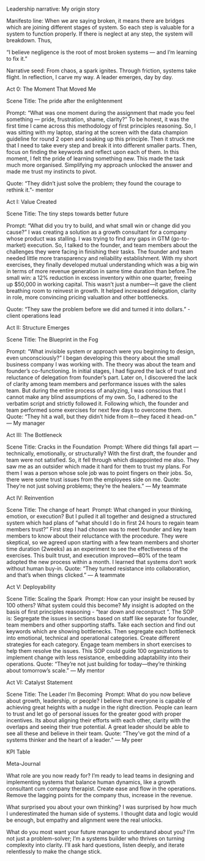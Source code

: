 Leadership narrative: My origin story

Manifesto line: When we are saying broken, it means there are bridges which are joining different stages of system. So each step is valuable for a system to function properly. If there is neglect at any step, the system will breakdown. Thus,

“I believe negligence is the root of most broken systems — and I’m learning to fix it.”

Narrative seed:
From chaos, a spark ignites. Through friction, systems take flight. In reflection, I carve my way. A leader emerges, day by day.

Act 0: The Moment That Moved Me

Scene Title: The pride after the enlightenment

Prompt: “What was one moment during the assignment that made you feel something — pride, frustration, shame, clarity?”
To be honest, it was the first time I came across this methodology of first principles reasoning. So, I was sitting with my laptop, staring at the screen with the data champion guideline for round 2 open and soaking up this principle. Then it struck me that I need to take every step and break it into different smaller parts. Then, focus on finding the keywords and reflect upon each of them. In this moment, I felt the pride of learning something new. This made the task much more organised. Simplifying my approach unlocked the answer and made me trust my instincts to pivot.

Quote: “They didn’t just solve the problem; they found the courage to rethink it.”- mentor

Act I: Value Created

Scene Title: The tiny steps towards better future

Prompt: “What did you try to build, and what small win or change did you cause?”
I was creating a solution as a growth consultant for a company whose product was stalling.  I was trying to find any gaps in GTM (go-to-market) execution. So, I talked to the founder, and team members about the challenges they were facing in finishing their tasks. The founder and team needed little more transparency and reliability establishment. With my short exercises, they finally developed mutual understanding which was a big win in terms of more revenue generation in same time duration than before.The small win: a 12% reduction in excess inventory within one quarter, freeing up $50,000 in working capital. This wasn’t just a number—it gave the client breathing room to reinvest in growth. It helped increased delegation, clarity in role, more convincing pricing valuation and other bottlenecks.

Quote: “They saw the problem before we did and turned it into dollars.” - client operations lead

Act II: Structure Emerges

Scene Title: The Blueprint in the Fog

Prompt: “What invisible system or approach were you beginning to design, even unconsciously?”
I began developing this theory about the small business company I was working with. The theory was about the team and founder’s co-functioning. In initial stages, I had figured the lack of trust and reluctance of delegation from founder’s part. Later on, I discovered the lack of clarity among team members and performance issues with the sales team. But during the entire process of analyzing, I was conscious that I cannot make any blind assumptions of my own. So, I adhered to the verbatim script and strictly followed it. Following which, the founder and team performed some exercises for next few days to overcome them.
Quote: “They hit a wall, but they didn’t hide from it—they faced it head-on.” — My manager

Act III: The Bottleneck

Scene Title: Cracks in the Foundation
 Prompt: Where did things fall apart — technically, emotionally, or structurally?
With the first draft, the founder and team were not satisfied. So, it fell through which disappointed me also. They saw me as an outsider which made it hard for them to trust my plans. For them I was a person whose sole job was to point fingers on their jobs. So, there were some trust issues from the employees side on me.
Quote: They’re not just solving problems; they’re the healers.” — My teammate

Act IV: Reinvention

Scene Title: The change of heart
 Prompt: What changed in your thinking, emotion, or execution?
But I pulled it all together and designed a structured system which had plans of “what should I do in first 24 hours to regain team members trust?”  First step I had chosen was to meet founder and key team members to know about their reluctance with the procedure. They were skeptical, so we agreed upon starting with a few team members and shorter time duration (2weeks) as an experiment to see the effectiveness of the exercises. This built trust, and execution improved—80% of the team adopted the new process within a month. I learned that systems don’t work without human buy-in.
Quote: “They turned resistance into collaboration, and that’s when things clicked.” — A teammate

Act V: Deployability

Scene Title: Scaling the Spark
 Prompt: How can your insight be reused by 100 others? What system could this become?
My insight is adopted on the basis of first principles reasoning - “tear down and reconstruct ”. 
The SOP is:
Segregate the issues in sections based on staff like separate for founder, team members and other supporting staffs.
Take each section and find out keywords which are showing bottlenecks.
Then segregate each bottleneck into emotional, technical and operational categories.
Create different strategies for each category.
Engage team members in short exercises to help them resolve the issues.
This SOP could guide 100 organizations to implement change with less resistance, embedding adaptability into their operations.
Quote: “They’re not just building for today—they’re thinking about tomorrow’s scale.” — My mentor

Act VI: Catalyst Statement

Scene Title: The Leader I’m Becoming
 Prompt: What do you now believe about growth, leadership, or people?
I believe that everyone is capable of achieving great heights with a nudge in the right direction. People can learn to trust and let go of personal issues for the greater good with proper incentives. Its about aligning their efforts with each other, clarity with the overlaps and seeing their true potential. A great leader should be able to see all these and believe in their team.
Quote: “They’ve got the mind of a systems thinker and the heart of a leader.” — My peer

KPI Table



Meta-Journal

What role are you now ready for? I’m ready to lead teams in designing and implementing systems that balance human dynamics, like a growth consultant cum company therapist. Create ease and flow in the operations. Remove the lagging points for the company thus, increase in the revenue.

What surprised you about your own thinking? I was surprised by how much I underestimated the human side of systems. I thought data and logic would be enough, but empathy and alignment were the real unlocks.

What do you most want your future manager to understand about you? I’m not just a problem-solver; I’m a systems builder who thrives on turning complexity into clarity. I’ll ask hard questions, listen deeply, and iterate relentlessly to make the change stick. 
